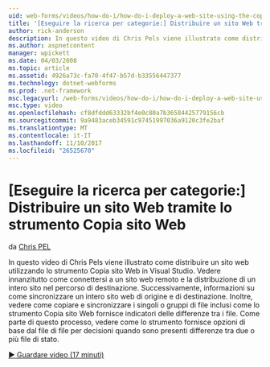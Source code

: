 ```yaml
---
uid: web-forms/videos/how-do-i/how-do-i-deploy-a-web-site-using-the-copy-web-site-tool
title: '[Eseguire la ricerca per categorie:] Distribuire un sito Web tramite lo strumento Copia sito Web | Documenti Microsoft'
author: rick-anderson
description: In questo video di Chris Pels viene illustrato come distribuire un sito web utilizzando lo strumento Copia sito Web in Visual Studio. Innanzitutto vedere come connettersi a un sito web remoto e...
ms.author: aspnetcontent
manager: wpickett
ms.date: 04/03/2008
ms.topic: article
ms.assetid: 4926a73c-fa70-4f47-b57d-b33556447377
ms.technology: dotnet-webforms
ms.prod: .net-framework
msc.legacyurl: /web-forms/videos/how-do-i/how-do-i-deploy-a-web-site-using-the-copy-web-site-tool
msc.type: video
ms.openlocfilehash: cf8dfddd63332bf4e0c80a7b36584425779156cb
ms.sourcegitcommit: 9a9483aceb34591c97451997036a9120c3fe2baf
ms.translationtype: MT
ms.contentlocale: it-IT
ms.lasthandoff: 11/10/2017
ms.locfileid: "26525670"
---
```

<a name="how-do-i-deploy-a-web-site-using-the-copy-web-site-tool"></a>[Eseguire la ricerca per categorie:] Distribuire un sito Web tramite lo strumento Copia sito Web
====================
da [Chris PEL](https://twitter.com/chrispels)

In questo video di Chris Pels viene illustrato come distribuire un sito web utilizzando lo strumento Copia sito Web in Visual Studio. Vedere innanzitutto come connettersi a un sito web remoto e la distribuzione di un intero sito nel percorso di destinazione. Successivamente, informazioni su come sincronizzare un intero sito web di origine e di destinazione. Inoltre, vedere come copiare e sincronizzare i singoli o gruppi di file inclusi come lo strumento Copia sito Web fornisce indicatori delle differenze tra i file. Come parte di questo processo, vedere come lo strumento fornisce opzioni di base dal file di file per decisioni quando sono presenti differenze tra due o più file di stato.

[&#9654; Guardare video (17 minuti)](https://channel9.msdn.com/Blogs/ASP-NET-Site-Videos/how-do-i-deploy-a-web-site-using-the-copy-web-site-tool)
